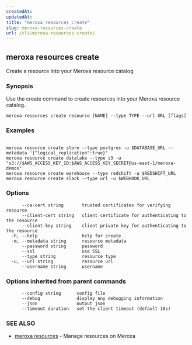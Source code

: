 ```yaml
---
createdAt: 
updatedAt: 
title: "meroxa resources create"
slug: meroxa-resources-create
url: /cli/meroxa-resources-create/
---
```

## meroxa resources create

Create a resource into your Meroxa resource catalog

### Synopsis

Use the create command to create resources into your Meroxa resource catalog.

```
meroxa resources create resource [NAME] --type TYPE --url URL [flags]
```

### Examples

```

meroxa resource create store --type postgres -u $DATABASE_URL --metadata '{"logical_replication":true}'
meroxa resource create datalake --type s3 -u "s3://$AWS_ACCESS_KEY_ID:$AWS_ACCESS_KEY_SECRET@us-east-1/meroxa-demos"
meroxa resource create warehouse --type redshift -u $REDSHIFT_URL
meroxa resource create slack --type url -u $WEBHOOK_URL

```

### Options

```
      --ca-cert string       trusted certificates for verifying resource
      --client-cert string   client certificate for authenticating to the resource
      --client-key string    client private key for authenticating to the resource
  -h, --help                 help for create
  -m, --metadata string      resource metadata
      --password string      password
      --ssl                  use SSL
      --type string          resource type
  -u, --url string           resource url
      --username string      username
```

### Options inherited from parent commands

```
      --config string      config file
      --debug              display any debugging information
      --json               output json
      --timeout duration   set the client timeout (default 10s)
```

### SEE ALSO

* [meroxa resources](/cli/meroxa-resources/)	 - Manage resources on Meroxa

